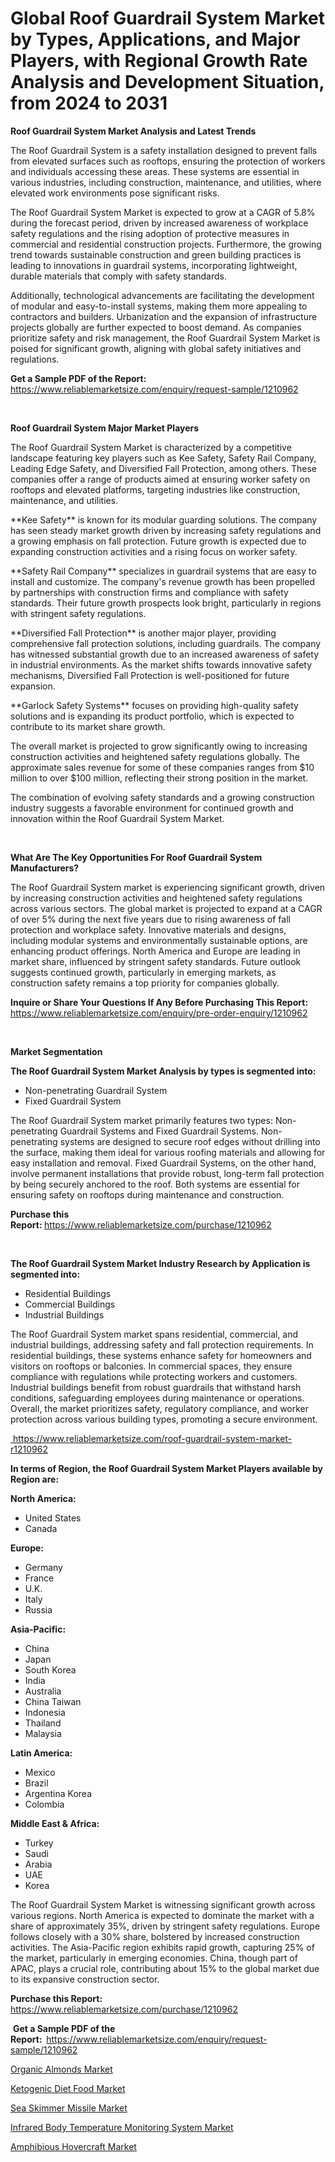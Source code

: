 <p><h1>Global Roof Guardrail System Market by Types, Applications, and Major Players, with Regional Growth Rate Analysis and Development Situation, from 2024 to 2031</h1></p><p><strong>Roof Guardrail System Market Analysis and Latest Trends</strong></p>
<p><p>The Roof Guardrail System is a safety installation designed to prevent falls from elevated surfaces such as rooftops, ensuring the protection of workers and individuals accessing these areas. These systems are essential in various industries, including construction, maintenance, and utilities, where elevated work environments pose significant risks. </p><p>The Roof Guardrail System Market is expected to grow at a CAGR of 5.8% during the forecast period, driven by increased awareness of workplace safety regulations and the rising adoption of protective measures in commercial and residential construction projects. Furthermore, the growing trend towards sustainable construction and green building practices is leading to innovations in guardrail systems, incorporating lightweight, durable materials that comply with safety standards. </p><p>Additionally, technological advancements are facilitating the development of modular and easy-to-install systems, making them more appealing to contractors and builders. Urbanization and the expansion of infrastructure projects globally are further expected to boost demand. As companies prioritize safety and risk management, the Roof Guardrail System Market is poised for significant growth, aligning with global safety initiatives and regulations.</p></p>
<p><strong>Get a Sample PDF of the Report:&nbsp;</strong> <a href="https://www.reliablemarketsize.com/enquiry/request-sample/1210962?utm_campaign=1836&utm_medium=2&utm_source=Github&utm_content=ia&utm_term=16122024&utm_id=roof-guardrail-system">https://www.reliablemarketsize.com/enquiry/request-sample/1210962</a></p>
<p>&nbsp;</p>
<p><strong>Roof Guardrail System Major Market Players</strong></p>
<p><p>The Roof Guardrail System Market is characterized by a competitive landscape featuring key players such as Kee Safety, Safety Rail Company, Leading Edge Safety, and Diversified Fall Protection, among others. These companies offer a range of products aimed at ensuring worker safety on rooftops and elevated platforms, targeting industries like construction, maintenance, and utilities.</p><p>**Kee Safety** is known for its modular guarding solutions. The company has seen steady market growth driven by increasing safety regulations and a growing emphasis on fall protection. Future growth is expected due to expanding construction activities and a rising focus on worker safety.</p><p>**Safety Rail Company** specializes in guardrail systems that are easy to install and customize. The company's revenue growth has been propelled by partnerships with construction firms and compliance with safety standards. Their future growth prospects look bright, particularly in regions with stringent safety regulations.</p><p>**Diversified Fall Protection** is another major player, providing comprehensive fall protection solutions, including guardrails. The company has witnessed substantial growth due to an increased awareness of safety in industrial environments. As the market shifts towards innovative safety mechanisms, Diversified Fall Protection is well-positioned for future expansion.</p><p>**Garlock Safety Systems** focuses on providing high-quality safety solutions and is expanding its product portfolio, which is expected to contribute to its market share growth. </p><p>The overall market is projected to grow significantly owing to increasing construction activities and heightened safety regulations globally. The approximate sales revenue for some of these companies ranges from $10 million to over $100 million, reflecting their strong position in the market.</p><p>The combination of evolving safety standards and a growing construction industry suggests a favorable environment for continued growth and innovation within the Roof Guardrail System Market.</p></p>
<p>&nbsp;</p>
<p><strong>What Are The Key Opportunities For Roof Guardrail System Manufacturers?</strong></p>
<p><p>The Roof Guardrail System market is experiencing significant growth, driven by increasing construction activities and heightened safety regulations across various sectors. The global market is projected to expand at a CAGR of over 5% during the next five years due to rising awareness of fall protection and workplace safety. Innovative materials and designs, including modular systems and environmentally sustainable options, are enhancing product offerings. North America and Europe are leading in market share, influenced by stringent safety standards. Future outlook suggests continued growth, particularly in emerging markets, as construction safety remains a top priority for companies globally.</p></p>
<p><strong>Inquire or Share Your Questions If Any Before Purchasing This Report:</strong> <a href="https://www.reliablemarketsize.com/enquiry/pre-order-enquiry/1210962?utm_campaign=1836&utm_medium=2&utm_source=Github&utm_content=ia&utm_term=16122024&utm_id=roof-guardrail-system">https://www.reliablemarketsize.com/enquiry/pre-order-enquiry/1210962</a></p>
<p>&nbsp;</p>
<p><strong>Market Segmentation</strong></p>
<p><strong>The Roof Guardrail System Market Analysis by types is segmented into:</strong></p>
<p><ul><li>Non-penetrating Guardrail System</li><li>Fixed Guardrail System</li></ul></p>
<p><p>The Roof Guardrail System market primarily features two types: Non-penetrating Guardrail Systems and Fixed Guardrail Systems. Non-penetrating systems are designed to secure roof edges without drilling into the surface, making them ideal for various roofing materials and allowing for easy installation and removal. Fixed Guardrail Systems, on the other hand, involve permanent installations that provide robust, long-term fall protection by being securely anchored to the roof. Both systems are essential for ensuring safety on rooftops during maintenance and construction.</p></p>
<p><strong>Purchase this Report:&nbsp;</strong><a href="https://www.reliablemarketsize.com/purchase/1210962?utm_campaign=1836&utm_medium=2&utm_source=Github&utm_content=ia&utm_term=16122024&utm_id=roof-guardrail-system">https://www.reliablemarketsize.com/purchase/1210962</a></p>
<p>&nbsp;</p>
<p><strong>The Roof Guardrail System Market Industry Research by Application is segmented into:</strong></p>
<p><ul><li>Residential Buildings</li><li>Commercial Buildings</li><li>Industrial Buildings</li></ul></p>
<p><p>The Roof Guardrail System market spans residential, commercial, and industrial buildings, addressing safety and fall protection requirements. In residential buildings, these systems enhance safety for homeowners and visitors on rooftops or balconies. In commercial spaces, they ensure compliance with regulations while protecting workers and customers. Industrial buildings benefit from robust guardrails that withstand harsh conditions, safeguarding employees during maintenance or operations. Overall, the market prioritizes safety, regulatory compliance, and worker protection across various building types, promoting a secure environment.</p></p>
<p><a href="https://www.reliablemarketsize.com/roof-guardrail-system-market-r1210962?utm_campaign=1836&utm_medium=2&utm_source=Github&utm_content=ia&utm_term=16122024&utm_id=roof-guardrail-system">&nbsp;https://www.reliablemarketsize.com/roof-guardrail-system-market-r1210962</a></p>
<p><strong>In terms of Region, the Roof Guardrail System Market Players available by Region are:</strong></p>
<p>
    <p> <strong> North America: </strong>
        <ul>
            <li>United States</li>
            <li>Canada</li>
        </ul>
        </p> 
    <p> <strong> Europe: </strong>
        <ul>
            <li>Germany</li>
            <li>France</li>
            <li>U.K.</li>
            <li>Italy</li>
            <li>Russia</li>
        </ul>
        </p> 
    <p> <strong> Asia-Pacific: </strong>
        <ul>
            <li>China</li>
            <li>Japan</li>
            <li>South Korea</li>
            <li>India</li>
            <li>Australia</li>
            <li>China Taiwan</li>
            <li>Indonesia</li>
            <li>Thailand</li>
            <li>Malaysia</li>
        </ul>
        </p> 
    <p> <strong> Latin America: </strong>
        <ul>
            <li>Mexico</li>
            <li>Brazil</li>
            <li>Argentina Korea</li>
            <li>Colombia</li>
        </ul>
        </p> 
    <p> <strong> Middle East & Africa: </strong>
        <ul>
            <li>Turkey</li>
            <li>Saudi</li>
            <li>Arabia</li>
            <li>UAE</li>
            <li>Korea</li>
        </ul>
    </p>
    </p>
<p><p>The Roof Guardrail System Market is witnessing significant growth across various regions. North America is expected to dominate the market with a share of approximately 35%, driven by stringent safety regulations. Europe follows closely with a 30% share, bolstered by increased construction activities. The Asia-Pacific region exhibits rapid growth, capturing 25% of the market, particularly in emerging economies. China, though part of APAC, plays a crucial role, contributing about 15% to the global market due to its expansive construction sector.</p></p>
<p><strong>Purchase this Report: </strong><a href="https://www.reliablemarketsize.com/purchase/1210962?utm_campaign=1836&utm_medium=2&utm_source=Github&utm_content=ia&utm_term=16122024&utm_id=roof-guardrail-system">https://www.reliablemarketsize.com/purchase/1210962</a></p>
<p>&nbsp;<strong>Get a Sample PDF of the Report:&nbsp;&nbsp;</strong><a href="https://www.reliablemarketsize.com/enquiry/request-sample/1210962?utm_campaign=1836&utm_medium=2&utm_source=Github&utm_content=ia&utm_term=16122024&utm_id=roof-guardrail-system">https://www.reliablemarketsize.com/enquiry/request-sample/1210962</a></p>
<p><strong></strong></p>
<p><p><a href="https://www.linkedin.com/pulse/organic-almonds-market-report-creating-business-strategies-1heqe?utm_campaign=1836&utm_medium=2&utm_source=Github&utm_content=ia&utm_term=16122024&utm_id=roof-guardrail-system">Organic Almonds Market</a></p><p><a href="https://www.linkedin.com/pulse/experts-forecast-significant-growth-ketogenic-diet-food-market-abbde?utm_campaign=1836&utm_medium=2&utm_source=Github&utm_content=ia&utm_term=16122024&utm_id=roof-guardrail-system">Ketogenic Diet Food Market</a></p><p><a href="https://www.linkedin.com/pulse/competitive-overview-sea-skimmer-missile-market-growth-mrmqe?utm_campaign=1836&utm_medium=2&utm_source=Github&utm_content=ia&utm_term=16122024&utm_id=roof-guardrail-system">Sea Skimmer Missile Market</a></p><p><a href="https://github.com/mabutironaldo/Market-Research-Report-List-6/blob/main/infrared-body-temperature-monitoring-system-market.md?utm_campaign=1836&utm_medium=2&utm_source=Github&utm_content=ia&utm_term=16122024&utm_id=roof-guardrail-system">Infrared Body Temperature Monitoring System Market</a></p><p><a href="https://www.linkedin.com/pulse/f-my-mkt-intel-xkfif?utm_campaign=1836&utm_medium=2&utm_source=Github&utm_content=ia&utm_term=16122024&utm_id=roof-guardrail-system">Amphibious Hovercraft Market</a></p></p>